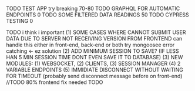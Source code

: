 TODO TEST APP try breaking                   70-80
TODO GRAPHQL FOR AUTOMATIC ENDPOINTS         0
TODO SOME FILTERED DATA READINGS             50
TODO CYPRESS TESTING                         0

TODO i think i important
(1) SOME CASES WHERE CANNOT SUBMIT USER DATA DUE TO SERVER NOT RECEIVING VERSION FROM FRONTEND
can handle this either in front-end, back-end or both
try mongoosee error catching <- ez solution
(2) ADD MINIMUM SESSION TO SAVE? (IF LESS HAN 5 MIN SESSION TIME DONT EVEN SAVE IT TO DATABASE)
(3) NEW MODULES: (1) WEBSOCKET, (2) CLIENTS, (3) SESSION MANAGER
(4) 2 VARIABLE ENDPOINTS
(5) IMMIDIATE DISCONNECT WITHOUT WAITING FOR TIMEOUT (probably send disconnect message before on front-end) //TODO 80% frontend fix needed
TODO